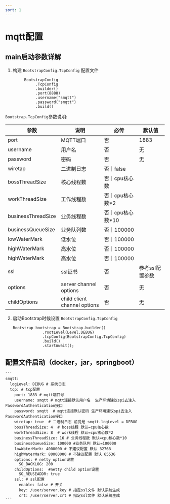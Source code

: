 ```yaml
---
sort: 1
---
```


# mqtt配置


## main启动参数详解

1. 构建 `BootstrapConfig.TcpConfig` 配置文件
    
    ```
         BootstrapConfig
              .TcpConfig
              .builder()
              .port(8888)
              .username("smqtt")
              .password("smqtt")
              .build()
    ```

`Bootstrap.TcpConfig`参数说明:

|  参数   | 说明  | 必传  |默认值  |
|  ----  | ----  |----  |----  |
| port  | MQTT端口 |否 |1883  |
| username  | 用户名 |否 |无  |
| password  | 密码 | 否|无  |
| wiretap  | 二进制日志 |否｜false  |
| bossThreadSize  | 核心线程数 |否｜cpu核心数  |
| workThreadSize  | 工作线程数 |否｜cpu核心数*2  |
| businessThreadSize  | 业务线程数 |否｜cpu核心数*10  |
| businessQueueSize  | 业务队列数 |否｜100000  |
| lowWaterMark  | 低水位 |否｜100000  |
| highWaterMark  | 高水位 |否｜100000  |
| highWaterMark  | 高水位 |否｜100000  |
| ssl  | ssl证书 |否|参考ssl配置参数  |
| options  | server channel options |否|无  |
| childOptions  | child client channel options |否|无  |



2. 启动Bootstrap时候设置 `BootstrapConfig.TcpConfig`

    ```
    Bootstrap bootstrap = Bootstrap.builder()
                 .rootLevel(Level.DEBUG)
                 .tcpConfig(BootstrapConfig.TcpConfig)
                 .build()
                 .startAwait();
    ```

## 配置文件启动（docker，jar，springboot）


    ```
    smqtt:
      logLevel: DEBUG # 系统日志
      tcp: # tcp配置
        port: 1883 # mqtt端口号
        username: smqtt # mqtt连接默认用户名  生产环境建议spi去注入PasswordAuthentication接口
        password: smqtt  # mqtt连接默认密码 生产环境建议spi去注入PasswordAuthentication接口
        wiretap: true  # 二进制日志 前提是 smqtt.logLevel = DEBUG
        bossThreadSize: 4  # boss线程 默认=cpu核心数
        workThreadSize: 8  # work线程 默认=cpu核心数*2
        businessThreadSize: 16 # 业务线程数 默认=cpu核心数*10
        businessQueueSize: 100000 #业务队列 默认=100000
        lowWaterMark: 4000000 # 不建议配置 默认 32768
        highWaterMark: 80000000 # 不建议配置 默认 65536
        options: # netty option设置
          SO_BACKLOG: 200
        childOptions:  #netty child option设置
          SO_REUSEADDR: true
        ssl: # ssl配置
          enable: false # 开关
          key: /user/server.key # 指定ssl文件 默认系统生成
          crt: /user/server.crt # 指定ssl文件 默认系统生成
    ```